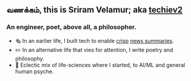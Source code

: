 ## வணக்கம், this is Sriram Velamur; aka [techiev2](https://techiev2.in)

### An engineer, poet, above all, a philosopher.

- 🗞 In an earlier life, I built tech to enable [crisp](https://github.com/getcrispnews) [news summaries](https://web.archive.org/web/20210923055818/https://getcrisp.news/national).
- ✏️ In an alternative life that vies for attention, I write poetry and philosophy.
- 🥳 Eclectic mix of life-sciences where I started, to AI/ML and general human psyche.
